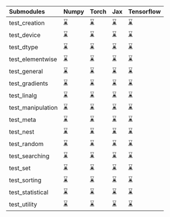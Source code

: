 | Submodules        | Numpy                                                                                                                           | Torch                                                                                                                           | Jax                                                                                                                             | Tensorflow                                                                                                                      |
|:------------------|:--------------------------------------------------------------------------------------------------------------------------------|:--------------------------------------------------------------------------------------------------------------------------------|:--------------------------------------------------------------------------------------------------------------------------------|:--------------------------------------------------------------------------------------------------------------------------------|
| test_creation     | <a href="https://github.com/unifyai/ivy/runs/8035962319?check_suite_focus=true" rel="noopener noreferrer" target="_blank">⌛</a> | <a href="https://github.com/unifyai/ivy/runs/8035964738?check_suite_focus=true" rel="noopener noreferrer" target="_blank">⌛</a> | <a href="https://github.com/unifyai/ivy/runs/8035966455?check_suite_focus=true" rel="noopener noreferrer" target="_blank">⌛</a> | <a href="https://github.com/unifyai/ivy/runs/8035968192?check_suite_focus=true" rel="noopener noreferrer" target="_blank">⌛</a> |
| test_device       | <a href="https://github.com/unifyai/ivy/runs/8035962469?check_suite_focus=true" rel="noopener noreferrer" target="_blank">⌛</a> | <a href="https://github.com/unifyai/ivy/runs/8035964827?check_suite_focus=true" rel="noopener noreferrer" target="_blank">⌛</a> | <a href="https://github.com/unifyai/ivy/runs/8035966566?check_suite_focus=true" rel="noopener noreferrer" target="_blank">⌛</a> | <a href="https://github.com/unifyai/ivy/runs/8035968285?check_suite_focus=true" rel="noopener noreferrer" target="_blank">⌛</a> |
| test_dtype        | <a href="https://github.com/unifyai/ivy/runs/8035962574?check_suite_focus=true" rel="noopener noreferrer" target="_blank">⌛</a> | <a href="https://github.com/unifyai/ivy/runs/8035964959?check_suite_focus=true" rel="noopener noreferrer" target="_blank">⌛</a> | <a href="https://github.com/unifyai/ivy/runs/8035966670?check_suite_focus=true" rel="noopener noreferrer" target="_blank">⌛</a> | <a href="https://github.com/unifyai/ivy/runs/8035968375?check_suite_focus=true" rel="noopener noreferrer" target="_blank">⌛</a> |
| test_elementwise  | <a href="https://github.com/unifyai/ivy/runs/8035962650?check_suite_focus=true" rel="noopener noreferrer" target="_blank">⌛</a> | <a href="https://github.com/unifyai/ivy/runs/8035965149?check_suite_focus=true" rel="noopener noreferrer" target="_blank">⌛</a> | <a href="https://github.com/unifyai/ivy/runs/8035966778?check_suite_focus=true" rel="noopener noreferrer" target="_blank">⌛</a> | <a href="https://github.com/unifyai/ivy/runs/8035968533?check_suite_focus=true" rel="noopener noreferrer" target="_blank">⌛</a> |
| test_general      | <a href="https://github.com/unifyai/ivy/runs/8035962777?check_suite_focus=true" rel="noopener noreferrer" target="_blank">⌛</a> | <a href="https://github.com/unifyai/ivy/runs/8035965283?check_suite_focus=true" rel="noopener noreferrer" target="_blank">⌛</a> | <a href="https://github.com/unifyai/ivy/runs/8035966838?check_suite_focus=true" rel="noopener noreferrer" target="_blank">⌛</a> | <a href="https://github.com/unifyai/ivy/runs/8035968640?check_suite_focus=true" rel="noopener noreferrer" target="_blank">⌛</a> |
| test_gradients    | <a href="https://github.com/unifyai/ivy/runs/8035962931?check_suite_focus=true" rel="noopener noreferrer" target="_blank">⌛</a> | <a href="https://github.com/unifyai/ivy/runs/8035965427?check_suite_focus=true" rel="noopener noreferrer" target="_blank">⌛</a> | <a href="https://github.com/unifyai/ivy/runs/8035966945?check_suite_focus=true" rel="noopener noreferrer" target="_blank">⌛</a> | <a href="https://github.com/unifyai/ivy/runs/8035968756?check_suite_focus=true" rel="noopener noreferrer" target="_blank">⌛</a> |
| test_linalg       | <a href="https://github.com/unifyai/ivy/runs/8035963108?check_suite_focus=true" rel="noopener noreferrer" target="_blank">⌛</a> | <a href="https://github.com/unifyai/ivy/runs/8035965531?check_suite_focus=true" rel="noopener noreferrer" target="_blank">⌛</a> | <a href="https://github.com/unifyai/ivy/runs/8035967046?check_suite_focus=true" rel="noopener noreferrer" target="_blank">⌛</a> | <a href="https://github.com/unifyai/ivy/runs/8035968901?check_suite_focus=true" rel="noopener noreferrer" target="_blank">⌛</a> |
| test_manipulation | <a href="https://github.com/unifyai/ivy/runs/8035963270?check_suite_focus=true" rel="noopener noreferrer" target="_blank">⌛</a> | <a href="https://github.com/unifyai/ivy/runs/8035965644?check_suite_focus=true" rel="noopener noreferrer" target="_blank">⌛</a> | <a href="https://github.com/unifyai/ivy/runs/8035967163?check_suite_focus=true" rel="noopener noreferrer" target="_blank">⌛</a> | <a href="https://github.com/unifyai/ivy/runs/8035969126?check_suite_focus=true" rel="noopener noreferrer" target="_blank">⌛</a> |
| test_meta         | <a href="https://github.com/unifyai/ivy/runs/8035963462?check_suite_focus=true" rel="noopener noreferrer" target="_blank">⌛</a> | <a href="https://github.com/unifyai/ivy/runs/8035965733?check_suite_focus=true" rel="noopener noreferrer" target="_blank">⌛</a> | <a href="https://github.com/unifyai/ivy/runs/8035967250?check_suite_focus=true" rel="noopener noreferrer" target="_blank">⌛</a> | <a href="https://github.com/unifyai/ivy/runs/8035969252?check_suite_focus=true" rel="noopener noreferrer" target="_blank">⌛</a> |
| test_nest         | <a href="https://github.com/unifyai/ivy/runs/8035963632?check_suite_focus=true" rel="noopener noreferrer" target="_blank">⌛</a> | <a href="https://github.com/unifyai/ivy/runs/8035965810?check_suite_focus=true" rel="noopener noreferrer" target="_blank">⌛</a> | <a href="https://github.com/unifyai/ivy/runs/8035967341?check_suite_focus=true" rel="noopener noreferrer" target="_blank">⌛</a> | <a href="https://github.com/unifyai/ivy/runs/8035969375?check_suite_focus=true" rel="noopener noreferrer" target="_blank">⌛</a> |
| test_random       | <a href="https://github.com/unifyai/ivy/runs/8035963823?check_suite_focus=true" rel="noopener noreferrer" target="_blank">⌛</a> | <a href="https://github.com/unifyai/ivy/runs/8035965936?check_suite_focus=true" rel="noopener noreferrer" target="_blank">⌛</a> | <a href="https://github.com/unifyai/ivy/runs/8035967511?check_suite_focus=true" rel="noopener noreferrer" target="_blank">⌛</a> | <a href="https://github.com/unifyai/ivy/runs/8035969505?check_suite_focus=true" rel="noopener noreferrer" target="_blank">⌛</a> |
| test_searching    | <a href="https://github.com/unifyai/ivy/runs/8035963987?check_suite_focus=true" rel="noopener noreferrer" target="_blank">⌛</a> | <a href="https://github.com/unifyai/ivy/runs/8035966015?check_suite_focus=true" rel="noopener noreferrer" target="_blank">⌛</a> | <a href="https://github.com/unifyai/ivy/runs/8035967635?check_suite_focus=true" rel="noopener noreferrer" target="_blank">⌛</a> | <a href="https://github.com/unifyai/ivy/runs/8035969643?check_suite_focus=true" rel="noopener noreferrer" target="_blank">⌛</a> |
| test_set          | <a href="https://github.com/unifyai/ivy/runs/8035964178?check_suite_focus=true" rel="noopener noreferrer" target="_blank">⌛</a> | <a href="https://github.com/unifyai/ivy/runs/8035966099?check_suite_focus=true" rel="noopener noreferrer" target="_blank">⌛</a> | <a href="https://github.com/unifyai/ivy/runs/8035967736?check_suite_focus=true" rel="noopener noreferrer" target="_blank">⌛</a> | <a href="https://github.com/unifyai/ivy/runs/8035969767?check_suite_focus=true" rel="noopener noreferrer" target="_blank">⌛</a> |
| test_sorting      | <a href="https://github.com/unifyai/ivy/runs/8035964353?check_suite_focus=true" rel="noopener noreferrer" target="_blank">⌛</a> | <a href="https://github.com/unifyai/ivy/runs/8035966188?check_suite_focus=true" rel="noopener noreferrer" target="_blank">⌛</a> | <a href="https://github.com/unifyai/ivy/runs/8035967869?check_suite_focus=true" rel="noopener noreferrer" target="_blank">⌛</a> | <a href="https://github.com/unifyai/ivy/runs/8035969878?check_suite_focus=true" rel="noopener noreferrer" target="_blank">⌛</a> |
| test_statistical  | <a href="https://github.com/unifyai/ivy/runs/8035964488?check_suite_focus=true" rel="noopener noreferrer" target="_blank">⌛</a> | <a href="https://github.com/unifyai/ivy/runs/8035966274?check_suite_focus=true" rel="noopener noreferrer" target="_blank">⌛</a> | <a href="https://github.com/unifyai/ivy/runs/8035967979?check_suite_focus=true" rel="noopener noreferrer" target="_blank">⌛</a> | <a href="https://github.com/unifyai/ivy/runs/8035970010?check_suite_focus=true" rel="noopener noreferrer" target="_blank">⌛</a> |
| test_utility      | <a href="https://github.com/unifyai/ivy/runs/8035964607?check_suite_focus=true" rel="noopener noreferrer" target="_blank">⌛</a> | <a href="https://github.com/unifyai/ivy/runs/8035966349?check_suite_focus=true" rel="noopener noreferrer" target="_blank">⌛</a> | <a href="https://github.com/unifyai/ivy/runs/8035968079?check_suite_focus=true" rel="noopener noreferrer" target="_blank">⌛</a> | <a href="https://github.com/unifyai/ivy/runs/8035970184?check_suite_focus=true" rel="noopener noreferrer" target="_blank">⌛</a> |